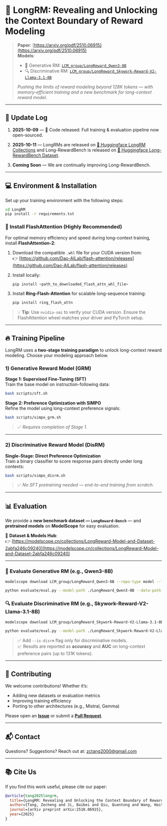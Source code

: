 # 📜 LongRM: Revealing and Unlocking the Context Boundary of Reward Modeling

> **Paper**: [https://arxiv.org/pdf/2510.06915](https://arxiv.org/pdf/2510.06915)  
> **Models**:  
> - 🤖 Generative RM: [`LCM_group/LongReward_Qwen3-8B`](https://modelscope.cn/models/LCM_group/LongReward_Qwen3-8B)  
> - 🔍 Discriminative RM: [`LCM_group/LongReward_Skywork-Reward-V2-Llama-3.1-8B`](https://modelscope.cn/models/LCM_group/LongReward_Skywork-Reward-V2-Llama-3.1-8B)  
>  
> *Pushing the limits of reward modeling beyond 128K tokens — with memory-efficient training and a new benchmark for long-context reward model.*

---

## 📅 Update Log

1. **2025-10-09** — 🚀 Code released: Full training & evaluation pipeline now open-sourced.

2. **2025-10-11** — LongRMs are released on [🤗 Huggingface LongRM Collections](https://huggingface.co/collections/LCM-Lab/longrm-68ea4cefb68ff927efbe9187) and Long-RewardBench is released on [🤗 Huggingface Long-RewardBench Dataset](https://huggingface.co/datasets/LCM-Lab/LongRewardBench).

3. **Coming Soon** — We are continually improving Long-RewardBench.

---

## 💻 Environment & Installation

Set up your training environment with the following steps:

```bash
cd LongRM
pip install -r requirements.txt
```

### 🔌 Install FlashAttention (Highly Recommended)

For optimal memory efficiency and speed during long-context training, install **FlashAttention-2**:

1. Download the compatible `.whl` file for your CUDA version from:  
   👉 [https://github.com/Dao-AILab/flash-attention/releases](https://github.com/Dao-AILab/flash-attention/releases)

2. Install locally:
   ```bash
   pip install <path_to_downloaded_flash_attn_whl_file>
   ```

3. Install **Ring-Flash-Attention** for scalable long-sequence training:
   ```bash
   pip install ring_flash_attn
   ```

> 💡 **Tip**: Use `nvidia-smi` to verify your CUDA version. Ensure the FlashAttention wheel matches your driver and PyTorch setup.

---

## 🔥 Training Pipeline

LongRM uses a **two-stage training paradigm** to unlock long-context reward modeling. Choose your modeling approach below.

### 1) Generative Reward Model (GRM)

**Stage 1: Supervised Fine-Tuning (SFT)**  
Train the base model on instruction-following data:
```bash
bash scripts/sft.sh
```

**Stage 2: Preference Optimization with SIMPO**  
Refine the model using long-context preference signals:
```bash
bash scripts/simpo_grm.sh
```

> ✅ *Requires completion of Stage 1.*

---

### 2) Discriminative Reward Model (DisRM)

**Single-Stage: Direct Preference Optimization**  
Train a binary classifier to score response pairs directly under long contexts:
```bash
bash scripts/simpo_disrm.sh
```

> ✅ *No SFT pretraining needed — end-to-end training from scratch.*

---

## 📊 Evaluation

We provide a **new benchmark dataset — `LongReward-Bench`** — and **pretrained models** on **ModelScope** for easy evaluation.

🔗 **Dataset & Models Hub**:  
👉 [https://modelscope.cn/collections/LongReward-Model-and-Dataset-2abfa246c09240](https://modelscope.cn/collections/LongReward-Model-and-Dataset-2abfa246c09240)

---

### 🤖 Evaluate Generative RM (e.g., Qwen3-8B)

```bash
modelscope download LCM_group/LongReward_Qwen3-8B --repo-type model --local_dir ./LongReward_Qwen3-8B

python evaluate/eval.py --model-path ./LongReward_Qwen3-8B --data-path ./LongReward-Bench
```

### 🔍 Evaluate Discriminative RM (e.g., Skywork-Reward-V2-Llama-3.1-8B)

```bash
modelscope download LCM_group/LongReward_Skywork-Reward-V2-Llama-3.1-8B --repo-type model --local_dir ./LongReward_Skywork-Reward-V2-Llama-3.1-8B

python evaluate/eval.py --model-path ./LongReward_Skywork-Reward-V2-Llama-3.1-8B --data-path ./LongReward-Bench --is-disrm
```

> ✅ Add `--is-disrm` flag only for discriminative models.  
> 📈 Results are reported as **accuracy** and **AUC** on long-context preference pairs (up to 131K tokens).

---

## 🤝 Contributing

We welcome contributions! Whether it’s:
- Adding new datasets or evaluation metrics  
- Improving training efficiency  
- Porting to other architectures (e.g., Mistral, Gemma)

Please open an **[Issue](https://github.com/LCM-Lab/LongRM/issues)** or submit a **[Pull Request](https://github.com/LCM-Lab/LongRM/pulls)**.

---

## 📬 Contact

Questions? Suggestions? Reach out at: zctang2000@gmail.com

---

## 📚 Cite Us

If you find this work useful, please cite our paper:

```bibtex
@article{tang2025longrm,
  title={LongRM: Revealing and Unlocking the Context Boundary of Reward Modeling},
  author={Tang, Zecheng and Ji, Baibei and Qiu, Quantong and Wang, Haitian and Liang, Xiaobo and Li, Juntao and Zhang, Min},
  journal={arXiv preprint arXiv:2510.06915},
  year={2025}
}
```
